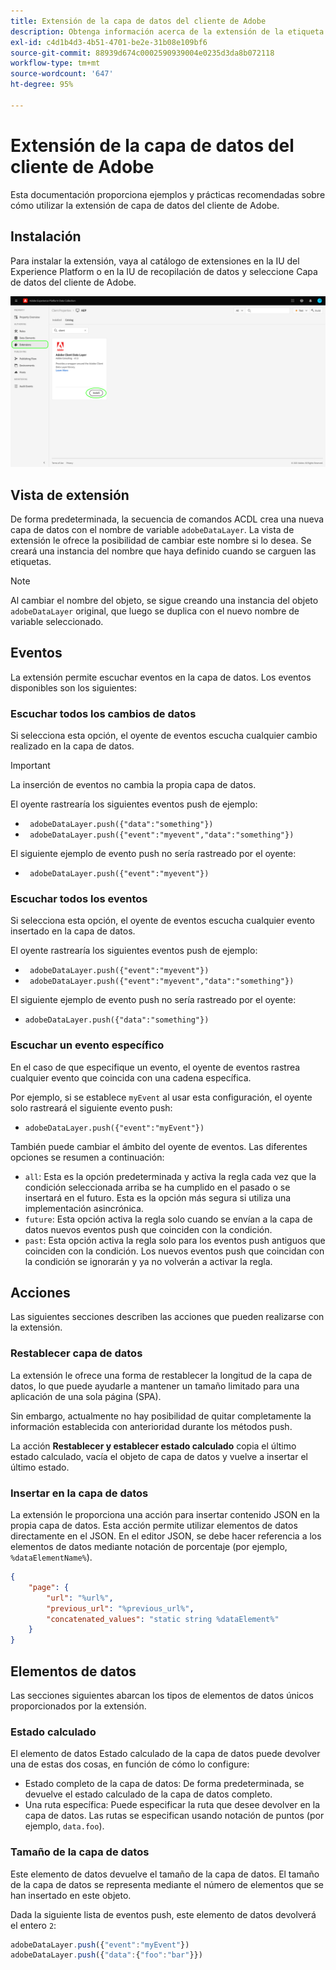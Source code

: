 ```yaml
---
title: Extensión de la capa de datos del cliente de Adobe
description: Obtenga información acerca de la extensión de la etiqueta de capa de datos del cliente de Adobe en Adobe Experience Platform.
exl-id: c4d1b4d3-4b51-4701-be2e-31b08e109bf6
source-git-commit: 88939d674c0002590939004e0235d3da8b072118
workflow-type: tm+mt
source-wordcount: '647'
ht-degree: 95%

---
```


# Extensión de la capa de datos del cliente de Adobe

Esta documentación proporciona ejemplos y prácticas recomendadas sobre cómo utilizar la extensión de capa de datos del cliente de Adobe.

<!-- (Missing document?)
If you would like to have more details on development consideration, [please reach this page](./dev.md). -->

## Instalación

Para instalar la extensión, vaya al catálogo de extensiones en la IU del Experience Platform o en la IU de recopilación de datos y seleccione Capa de datos del cliente de Adobe.

![Vista de extensión ACDL en el catálogo](./images/catalog.png)

<!-- (GitHub link?)
There is also the possibility to fork this project. You can download this github project, realize the change that you deem required for your specific use-case and re-upload it on your Organization as a private extension.
This installation will not be supported on our end.<br>
>[!NOTE]
>
> _Consider renaming the extension name in the extension.json file_ -->

## Vista de extensión

De forma predeterminada, la secuencia de comandos ACDL crea una nueva capa de datos con el nombre de variable `adobeDataLayer`. La vista de extensión le ofrece la posibilidad de cambiar este nombre si lo desea. Se creará una instancia del nombre que haya definido cuando se carguen las etiquetas.

>[!NOTE]
>
>Al cambiar el nombre del objeto, se sigue creando una instancia del objeto `adobeDataLayer` original, que luego se duplica con el nuevo nombre de variable seleccionado.

## Eventos

La extensión permite escuchar eventos en la capa de datos. Los eventos disponibles son los siguientes:

### Escuchar todos los cambios de datos

Si selecciona esta opción, el oyente de eventos escucha cualquier cambio realizado en la capa de datos.

>[!IMPORTANT]
>
>La inserción de eventos no cambia la propia capa de datos.

El oyente rastrearía los siguientes eventos push de ejemplo:

* ` adobeDataLayer.push({"data":"something"})`
* ` adobeDataLayer.push({"event":"myevent","data":"something"})`

El siguiente ejemplo de evento push no sería rastreado por el oyente:

* ` adobeDataLayer.push({"event":"myevent"})`

### Escuchar todos los eventos

Si selecciona esta opción, el oyente de eventos escucha cualquier evento insertado en la capa de datos.

El oyente rastrearía los siguientes eventos push de ejemplo:

* ` adobeDataLayer.push({"event":"myevent"})`
* ` adobeDataLayer.push({"event":"myevent","data":"something"})`

El siguiente ejemplo de evento push no sería rastreado por el oyente:

* ` adobeDataLayer.push({"data":"something"}) `

### Escuchar un evento específico

En el caso de que especifique un evento, el oyente de eventos rastrea cualquier evento que coincida con una cadena específica.

Por ejemplo, si se establece `myEvent` al usar esta configuración, el oyente solo rastreará el siguiente evento push:

* `adobeDataLayer.push({"event":"myEvent"})`

También puede cambiar el ámbito del oyente de eventos. Las diferentes opciones se resumen a continuación:

* `all`: Esta es la opción predeterminada y activa la regla cada vez que la condición seleccionada arriba se ha cumplido en el pasado o se insertará en el futuro. Esta es la opción más segura si utiliza una implementación asincrónica.
* `future`: Esta opción activa la regla solo cuando se envían a la capa de datos nuevos eventos push que coinciden con la condición.
* `past`: Esta opción activa la regla solo para los eventos push antiguos que coinciden con la condición. Los nuevos eventos push que coincidan con la condición se ignorarán y ya no volverán a activar la regla.

## Acciones

Las siguientes secciones describen las acciones que pueden realizarse con la extensión.

### Restablecer capa de datos

La extensión le ofrece una forma de restablecer la longitud de la capa de datos, lo que puede ayudarle a mantener un tamaño limitado para una aplicación de una sola página (SPA).

Sin embargo, actualmente no hay posibilidad de quitar completamente la información establecida con anterioridad durante los métodos push.

La acción **Restablecer y establecer estado calculado** copia el último estado calculado, vacía el objeto de capa de datos y vuelve a insertar el último estado.

### Insertar en la capa de datos

La extensión le proporciona una acción para insertar contenido JSON en la propia capa de datos. Esta acción permite utilizar elementos de datos directamente en el JSON. En el editor JSON, se debe hacer referencia a los elementos de datos mediante notación de porcentaje (por ejemplo, `%dataElementName%`).

```json
{
    "page": {
        "url": "%url%",
        "previous_url": "%previous_url%",
        "concatenated_values": "static string %dataElement%"
    }
}
```

## Elementos de datos

Las secciones siguientes abarcan los tipos de elementos de datos únicos proporcionados por la extensión.

### Estado calculado

El elemento de datos Estado calculado de la capa de datos puede devolver una de estas dos cosas, en función de cómo lo configure:

* Estado completo de la capa de datos: De forma predeterminada, se devuelve el estado calculado de la capa de datos completo.
* Una ruta específica: Puede especificar la ruta que desee devolver en la capa de datos. Las rutas se especifican usando notación de puntos (por ejemplo, `data.foo`).

### Tamaño de la capa de datos

Este elemento de datos devuelve el tamaño de la capa de datos. El tamaño de la capa de datos se representa mediante el número de elementos que se han insertado en este objeto.

Dada la siguiente lista de eventos push, este elemento de datos devolverá el entero `2`:

```js
adobeDataLayer.push({"event":"myEvent"})
adobeDataLayer.push({"data":{"foo":"bar"}})
```
